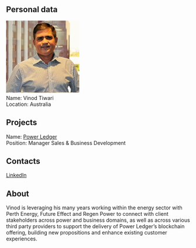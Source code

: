 ## Personal data
![vinod tiwari photo](photo/vinod_tiwari.jpg)  
Name:   Vinod Tiwari  
Location: Australia  
## Projects 
Name: [Power Ledger](../projects/power_ledger.md)  
Position: Manager Sales & Business Development    
## Contacts
[LinkedIn](https://www.linkedin.com/in/vinod-tiwari-21091316/)  
## About
Vinod is leveraging his many years working within the energy sector with Perth Energy, Future Effect and Regen Power to connect with client stakeholders across power and business domains, as well as across various third party providers to support the delivery of Power Ledger’s blockchain offering, building new propositions and enhance existing customer experiences.
